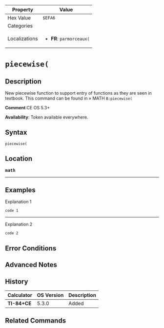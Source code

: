 | Property      | Value |
|---------------|-------|
| Hex Value     | `$EFA6`|
| Categories    | <ul></ul> |
| Localizations | <ul><li><b>FR</b>: `parmorceaux(`</li></ul> |

# `piecewise(`

## Description
New piecewise function to support entry of functions as they are seen in textbook. This command can be found in » MATH `B:piecewise(`

<b>Comment</b>:CE OS 5.3+

<b>Availability</b>: Token available everywhere.

## Syntax
`piecewise(`

## Location
<tt><kbd><b>math</b></kbd></tt>
<hr>

## Examples

Explanation 1
```ti-basic
code 1
```
---
Explanation 2
```ti-basic
code 2
```

## Error Conditions


## Advanced Notes


## History
| Calculator | OS Version | Description |
|------------|------------|-------------|
| <b>TI-84+CE</b> | 5.3.0 | Added |

## Related Commands

